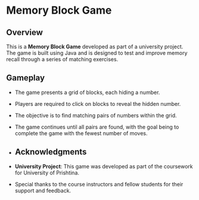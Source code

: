 # Memory Block Game

## Overview
This is a **Memory Block Game** developed as part of a university project. The game is built using Java and is designed to test and improve memory recall through a series of matching exercises.

## Gameplay
- The game presents a grid of blocks, each hiding a number.
- Players are required to click on blocks to reveal the hidden number.
- The objective is to find matching pairs of numbers within the grid.
- The game continues until all pairs are found, with the goal being to complete the game with the fewest number of moves.

- ## Acknowledgments
- **University Project**: This game was developed as part of the coursework for University of Prishtina.
- Special thanks to the course instructors and fellow students for their support and feedback.
